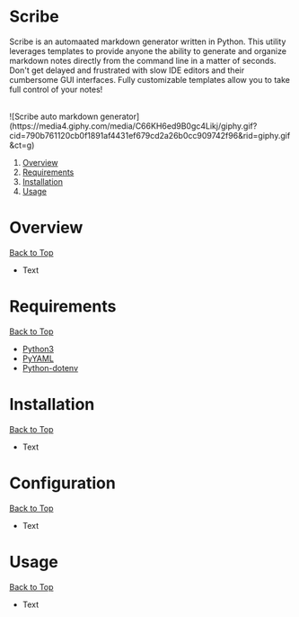 # Scribe

Scribe is an automaated markdown generator written in Python. This utility leverages templates to provide anyone the ability to generate and organize markdown notes directly from the command line in a matter of seconds.  Don't get delayed and frustrated with slow IDE editors and their cumbersome GUI interfaces. Fully customizable templates allow you to take full control of your notes!

<br>
![Scribe auto markdown generator](https://media4.giphy.com/media/C66KH6ed9B0gc4Likj/giphy.gif?cid=790b761120cb0f1891af4431ef679cd2a26b0cc909742f96&rid=giphy.gif&ct=g)

1. [Overview](#overview)
2. [Requirements](#requirements)
3. [Installation](#installation)
4. [Usage](#usage)

# Overview

[Back to Top](#note-taker)
<br>
* Text

# Requirements

[Back to Top](#note-taker)
<br>
* [Python3](https://www.python.org/downloads/)
* [PyYAML](https://pyyaml.org/)
* [Python-dotenv](https://pypi.org/project/python-dotenv/)

# Installation

[Back to Top](#note-taker)
<br>
* Text

# Configuration

[Back to Top](#note-taker)
<br>
* Text

# Usage

[Back to Top](#note-taker)
<br>
* Text